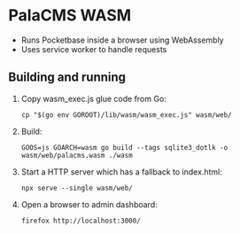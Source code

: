 # PalaCMS WASM

- Runs Pocketbase inside a browser using WebAssembly
- Uses service worker to handle requests

## Building and running

1. Copy wasm_exec.js glue code from Go:

   ```
   cp "$(go env GOROOT)/lib/wasm/wasm_exec.js" wasm/web/
   ```

2. Build:

   ```
   GOOS=js GOARCH=wasm go build --tags sqlite3_dotlk -o wasm/web/palacms.wasm ./wasm
   ```

3. Start a HTTP server which has a fallback to index.html:

   ```
   npx serve --single wasm/web/
   ```

4. Open a browser to admin dashboard:

   ```
   firefox http://localhost:3000/
   ```

